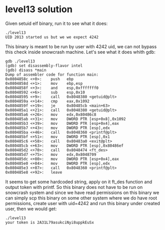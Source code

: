 # level13 solution
Given setuid elf binary, run it to see what it does:
    
    ./level13 
    UID 2013 started us but we we expect 4242

This binary is meant to be run by user with 4242 uid, we can not bypass this check inside snowcrash machine. Let's see what it does whith gdb:

    gdb ./level13 
    (gdb) set disassembly-flavor intel
    (gdb) disass *main
    Dump of assembler code for function main:
    0x0804858c <+0>:	push   ebp
    0x0804858d <+1>:	mov    ebp,esp
    0x0804858f <+3>:	and    esp,0xfffffff0
    0x08048592 <+6>:	sub    esp,0x10
    0x08048595 <+9>:	call   0x8048380 <getuid@plt>
    0x0804859a <+14>:	cmp    eax,0x1092
    0x0804859f <+19>:	je     0x80485cb <main+63>
    0x080485a1 <+21>:	call   0x8048380 <getuid@plt>
    0x080485a6 <+26>:	mov    edx,0x80486c8
    0x080485ab <+31>:	mov    DWORD PTR [esp+0x8],0x1092
    0x080485b3 <+39>:	mov    DWORD PTR [esp+0x4],eax
    0x080485b7 <+43>:	mov    DWORD PTR [esp],edx
    0x080485ba <+46>:	call   0x8048360 <printf@plt>
    0x080485bf <+51>:	mov    DWORD PTR [esp],0x1
    0x080485c6 <+58>:	call   0x80483a0 <exit@plt>
    0x080485cb <+63>:	mov    DWORD PTR [esp],0x80486ef
    0x080485d2 <+70>:	call   0x8048474 <ft_des>
    0x080485d7 <+75>:	mov    edx,0x8048709
    0x080485dc <+80>:	mov    DWORD PTR [esp+0x4],eax
    0x080485e0 <+84>:	mov    DWORD PTR [esp],edx
    0x080485e3 <+87>:	call   0x8048360 <printf@plt>
    0x080485e8 <+92>:	leave 

It seems to get some hardcoded string, apply on it ft_des function and output token with printf. So this binary does not have to be run on snowcrash system and since we have read permissions on this binary we can simply scp this binary on some other system where we do have root permissions, create user with uid=4242 and run this binary under created user, then we would get:

    ./level13 
    your token is 2A31L79asukciNyi8uppkEuSx